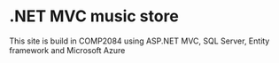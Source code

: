 <h1>.NET MVC music store</h1>

<p>This site is build in COMP2084 using ASP.NET MVC, SQL Server, Entity framework and Microsoft Azure</p>
